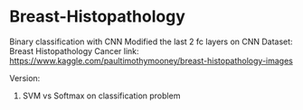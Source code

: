 # Breast-Histopathology
Binary classification with CNN
Modified the last 2 fc layers on CNN 
Dataset: Breast Histopathology Cancer 
link: https://www.kaggle.com/paultimothymooney/breast-histopathology-images

Version:
1. SVM vs Softmax on classification problem
